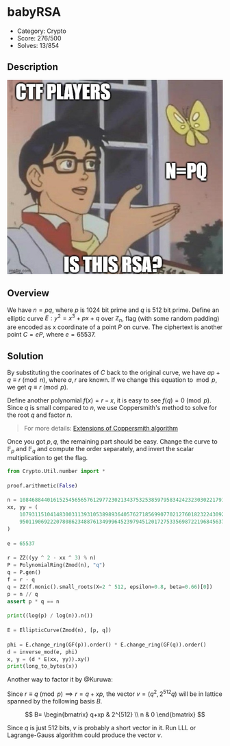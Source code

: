 # babyRSA

* Category: Crypto
* Score: 276/500
* Solves: 13/854

## Description

![is this rsa?](meme.png)

## Overview

We have $n=pq$, where $p$ is 1024 bit prime and $q$ is 512 bit prime. Define an elliptic curve $E: y^2=x^3+px+q$ over $\mathbb{Z}_n$, flag (with some random padding) are encoded as x coordinate of a point $P$ on curve. The ciphertext is another point $C=eP$, where $e=65537$.

## Solution

By substituting the coorinates of $C$ back to the original curve, we have $ap+q \equiv r \pmod{n}$, where $a, r$ are known. If we change this equation to $\bmod{p}$, we get $q \equiv r \pmod{p}$.

Define another polynomial $f(x)=r-x$, it is easy to see $f(q)=0 \pmod{p}$. Since $q$ is small compared to $n$, we use Coppersmith's method to solve for the root $q$ and factor $n$.

> For more details: [Extensions of Coppersmith algorithm](https://cryptohack.gitbook.io/cryptobook/lattices/applications/extensions-of-coppersmith-algorithm)

Once you got $p,q$, the remaining part should be easy. Change the curve to $\mathbb{F}_p$ and $\mathbb{F}_q$ and compute the order separately, and invert the scalar multiplication to get the flag.

```python
from Crypto.Util.number import *

proof.arithmetic(False)

n = 1084688440161525456565761297723021343753253859795834242323030221791996428064155741632924019882056914573754134213933081812831553364457966850480783858044755351020146309359045120079375683828540222710035876926280456195986410270835982861232693029200103036191096111928833090012465092747472907628385292492824489792241681880212163064150211815610372913101079146216940331740232522884290993565482822803814551730856710106385508489039042473394392081462669609250933566332939789
xx, yy = (
    1079311510414830031139310538989364057627185699077021276018232243092942690870213059161389825534830969580365943449482350229248945906866520819967957236255440270989833744079711900768144840591483525815244585394421988274792758875782239418100536145352175259508289748680619234207733291893262219468921233103016818320457126934347062355978211746913204921678806713434052571635091703300179193823668800062505275903102987517403501907477305095029634601150501028521316347448735695,
    950119069222078086234887613499964523979451201727533569872219684563725731563439980545934017421736344519710579407356386725248959120187745206708940002584577645674737496282710258024067317510208074379116954056479277393224317887065763453906737739693144134777069382325155341867799398498938089764441925428778931400322389280512595265528512337796182736811112959040864126090875929813217718688941914085732678521954674134000433727451972397192521253852342394169735042490836886,
)

e = 65537

r = ZZ((yy ^ 2 - xx ^ 3) % n)
P = PolynomialRing(Zmod(n), "q")
q = P.gen()
f = r - q
q = ZZ(f.monic().small_roots(X=2 ^ 512, epsilon=0.8, beta=0.66)[0])
p = n // q
assert p * q == n

print((log(p) / log(n)).n())

E = EllipticCurve(Zmod(n), [p, q])

phi = E.change_ring(GF(p)).order() * E.change_ring(GF(q)).order()
d = inverse_mod(e, phi)
x, y = (d * E(xx, yy)).xy()
print(long_to_bytes(x))
```

Another way to factor it by @Kuruwa: 

Since $r \equiv q \pmod{p} \implies r=q+xp$, the vector $v=(q^2,2^{512}q)$ will be in lattice spanned by the following basis $B$.

$$
B=
\begin{bmatrix}
q+xp & 2^{512} \\
n & 0
\end{bmatrix}
$$

Since $q$ is just 512 bits, $v$ is probably a short vector in it. Run LLL or Lagrange-Gauss algorithm could produce the vector $v$.
